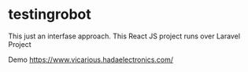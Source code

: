 # testingrobot
This just an interfase approach. This React JS project runs over Laravel Project

Demo https://www.vicarious.hadaelectronics.com/
